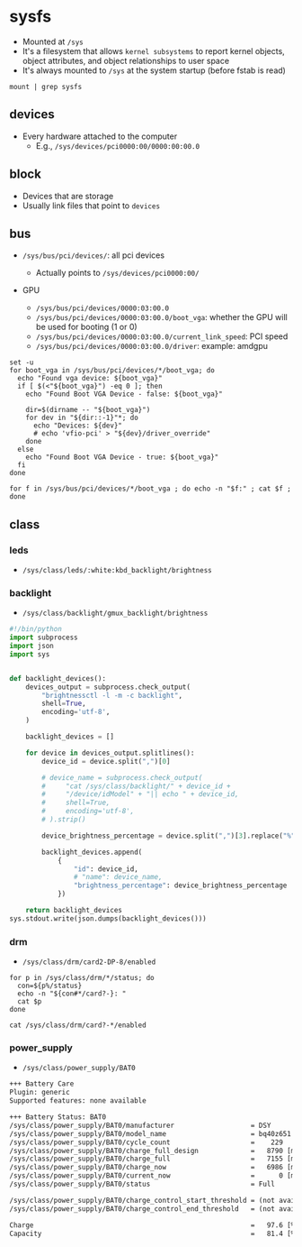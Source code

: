 # sysfs

- Mounted at `/sys`
- It's a filesystem that allows `kernel subsystems` to report kernel objects, object attributes, and object relationships to user space
- It's always mounted to `/sys` at the system startup (before fstab is read)

```shell
mount | grep sysfs
```

## devices

- Every hardware attached to the computer
  - E.g., `/sys/devices/pci0000:00/0000:00:00.0`

## block

- Devices that are storage
- Usually link files that point to `devices`

## bus

- `/sys/bus/pci/devices/`: all pci devices

  - Actually points to `/sys/devices/pci0000:00/`

- GPU
  - `/sys/bus/pci/devices/0000:03:00.0`
  - `/sys/bus/pci/devices/0000:03:00.0/boot_vga`: whether the GPU will be used for booting (1 or 0)
  - `/sys/bus/pci/devices/0000:03:00.0/current_link_speed`: PCI speed
  - `/sys/bus/pci/devices/0000:03:00.0/driver`: example: amdgpu

```shell
set -u
for boot_vga in /sys/bus/pci/devices/*/boot_vga; do
  echo "Found vga device: ${boot_vga}"
  if [ $(<"${boot_vga}") -eq 0 ]; then
    echo "Found Boot VGA Device - false: ${boot_vga}"

    dir=$(dirname -- "${boot_vga}")
    for dev in "${dir::-1}"*; do
      echo "Devices: ${dev}"
      # echo 'vfio-pci' > "${dev}/driver_override"
    done
  else
    echo "Found Boot VGA Device - true: ${boot_vga}"
  fi
done

for f in /sys/bus/pci/devices/*/boot_vga ; do echo -n "$f:" ; cat $f ; done
```

## class

### leds

- `/sys/class/leds/:white:kbd_backlight/brightness`

### backlight

- `/sys/class/backlight/gmux_backlight/brightness`

```python
#!/bin/python
import subprocess
import json
import sys


def backlight_devices():
    devices_output = subprocess.check_output(
        "brightnessctl -l -m -c backlight",
        shell=True,
        encoding='utf-8',
    )

    backlight_devices = []

    for device in devices_output.splitlines():
        device_id = device.split(",")[0]

        # device_name = subprocess.check_output(
        #     "cat /sys/class/backlight/" + device_id +
        #     "/device/idModel" + "|| echo " + device_id,
        #     shell=True,
        #     encoding='utf-8',
        # ).strip()

        device_brightness_percentage = device.split(",")[3].replace("%", "")

        backlight_devices.append(
            {
                "id": device_id,
                # "name": device_name,
                "brightness_percentage": device_brightness_percentage
            })

    return backlight_devices
sys.stdout.write(json.dumps(backlight_devices()))
```

### drm

- `/sys/class/drm/card2-DP-8/enabled`

```shell
for p in /sys/class/drm/*/status; do
  con=${p%/status}
  echo -n "${con#*/card?-}: "
  cat $p
done
```

```shell
cat /sys/class/drm/card?-*/enabled
```

### power_supply

- `/sys/class/power_supply/BAT0`

```txt
+++ Battery Care
Plugin: generic
Supported features: none available

+++ Battery Status: BAT0
/sys/class/power_supply/BAT0/manufacturer                   = DSY
/sys/class/power_supply/BAT0/model_name                     = bq40z651
/sys/class/power_supply/BAT0/cycle_count                    =    229
/sys/class/power_supply/BAT0/charge_full_design             =   8790 [mAh]
/sys/class/power_supply/BAT0/charge_full                    =   7155 [mAh]
/sys/class/power_supply/BAT0/charge_now                     =   6986 [mAh]
/sys/class/power_supply/BAT0/current_now                    =      0 [mA]
/sys/class/power_supply/BAT0/status                         = Full

/sys/class/power_supply/BAT0/charge_control_start_threshold = (not available)
/sys/class/power_supply/BAT0/charge_control_end_threshold   = (not available)

Charge                                                      =   97.6 [%]
Capacity                                                    =   81.4 [%]
```
